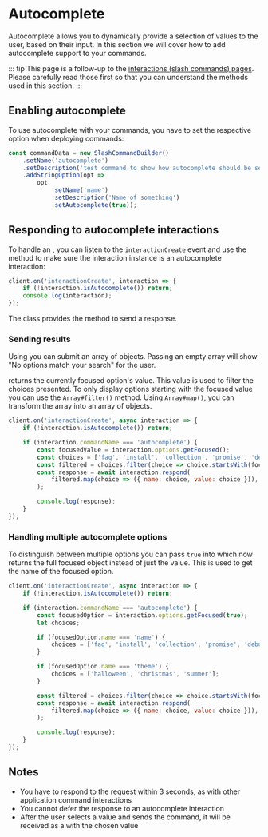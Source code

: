 # Autocomplete

Autocomplete allows you to dynamically provide a selection of values to the user, based on their input. In this section we will cover how to add autocomplete support to your commands.

::: tip
This page is a follow-up to the [interactions (slash commands) pages](/interactions/registering-slash-commands.md). Please carefully read those first so that you can understand the methods used in this section.
:::

## Enabling autocomplete

To use autocomplete with your commands, you have to set the respective option when deploying commands:

```js {8}
const commandData = new SlashCommandBuilder()
	.setName('autocomplete')
	.setDescription('test command to show how autocomplete should be setup')
	.addStringOption(opt =>
		opt
			.setName('name')
			.setDescription('Name of something')
			.setAutocomplete(true));
```

## Responding to autocomplete interactions

To handle an <DocsLink path="class/AutocompleteInteraction" />, you can listen to the `interactionCreate` event and use the <DocsLink path="class/Interaction?scrollTo=isAutocomplete" /> method to make sure the interaction instance is an autocomplete interaction:

```js {2}
client.on('interactionCreate', interaction => {
	if (!interaction.isAutocomplete()) return;
	console.log(interaction);
});
```

The <DocsLink path="class/AutocompleteInteraction" /> class provides the <DocsLink path="class/AutocompleteInteraction?scrollTo=respond" /> method to send a response.

### Sending results

Using <DocsLink path="class/AutocompleteInteraction?scrollTo=respond" /> you can submit an array of <DocsLink path="typedef/ApplicationCommandOptionChoice" /> objects. Passing an empty array will show "No options match your search" for the user.

<DocsLink path="class/CommandInteractionOptionResolver?scrollTo=getFocused" /> returns the currently focused option's value. This value is used to filter the choices presented. To only display options starting with the focused value you can use the `Array#filter()` method. Using `Array#map()`, you can transform the array into an array of <DocsLink path="typedef/ApplicationCommandOptionChoice" /> objects.

```js {4-10}
client.on('interactionCreate', async interaction => {
	if (!interaction.isAutocomplete()) return;

	if (interaction.commandName === 'autocomplete') {
		const focusedValue = interaction.options.getFocused();
		const choices = ['faq', 'install', 'collection', 'promise', 'debug'];
		const filtered = choices.filter(choice => choice.startsWith(focusedValue));
		const response = await interaction.respond(
			filtered.map(choice => ({ name: choice, value: choice })),
		);

		console.log(response);
	}
});
```

### Handling multiple autocomplete options

To distinguish between multiple options you can pass `true` into <DocsLink path="class/CommandInteractionOptionResolver?scrollTo=getFocused" /> which now returns the full focused object instead of just the value. This is used to get the name of the focused option.

```js {5-16}
client.on('interactionCreate', async interaction => {
	if (!interaction.isAutocomplete()) return;

	if (interaction.commandName === 'autocomplete') {
		const focusedOption = interaction.options.getFocused(true);
		let choices;

		if (focusedOption.name === 'name') {
			choices = ['faq', 'install', 'collection', 'promise', 'debug'];
		}

		if (focusedOption.name === 'theme') {
			choices = ['halloween', 'christmas', 'summer'];
		}

		const filtered = choices.filter(choice => choice.startsWith(focusedOption.value));
		const response = await interaction.respond(
			filtered.map(choice => ({ name: choice, value: choice })),
		);

		console.log(response);
	}
});
```

## Notes

- You have to respond to the request within 3 seconds, as with other application command interactions
- You cannot defer the response to an autocomplete interaction
- After the user selects a value and sends the command, it will be received as a <DocsLink path="class/CommandInteraction" /> with the chosen value

